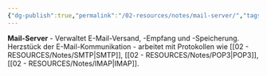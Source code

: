```yaml
---
{"dg-publish":true,"permalink":"/02-resources/notes/mail-server/","tags":["informatik/netzwerk/server","kommunikation/email","informatik/hardware"],"noteIcon":"","updated":"2025-10-29T12:59:07.957+01:00"}
---
```



**Mail-Server** - Verwaltet E-Mail-Versand, -Empfang und -Speicherung.
Herzstück der E-Mail-Kommunikation - arbeitet mit Protokollen wie [[02 - RESOURCES/Notes/SMTP\|SMTP]], [[02 - RESOURCES/Notes/POP3\|POP3]], [[02 - RESOURCES/Notes/IMAP\|IMAP]].